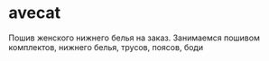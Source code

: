# avecat
Пошив женского нижнего белья на заказ. Занимаемся пошивом комплектов, нижнего белья, трусов, поясов, боди
